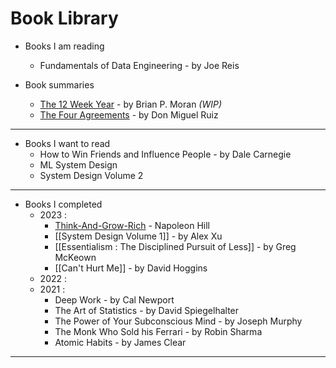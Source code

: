# Book Library

- Books I am reading 
	- Fundamentals of Data Engineering - by Joe Reis

- Book summaries 
	- [The 12 Week Year](Notes/Books/The%2012%20Week%20Year.canvas) - by Brian P. Moran *(WIP)*
	- [The Four Agreements](Notes/Books/The-Four-Agreements) - by Don Miguel Ruiz

---

- Books I want to read 
	- How to Win Friends and Influence People - by Dale Carnegie
	- ML System Design 
	- System Design Volume 2 

---

- Books I completed
	- 2023 :
		- [Think-And-Grow-Rich](Notes/Books/Think-And-Grow-Rich.canvas) - Napoleon Hill 
		- [[System Design Volume 1]] - by Alex Xu
		- [[Essentialism : The Disciplined Pursuit of Less]] - by Greg McKeown
		- [[Can't Hurt Me]] - by David Hoggins 
	- 2022 :
	- 2021 :
		- Deep Work - by Cal Newport
		- The Art of Statistics - by David Spiegelhalter
		- The Power of Your Subconscious Mind - by Joseph Murphy
		- The Monk Who Sold his Ferrari - by Robin Sharma
		- Atomic Habits - by James Clear
 
---